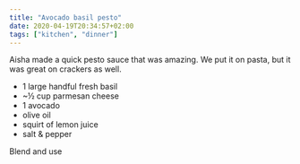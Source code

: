 ```yaml
---
title: "Avocado basil pesto"
date: 2020-04-19T20:34:57+02:00
tags: ["kitchen", "dinner"]
---
```


Aisha made a quick pesto sauce that was amazing. We put it on pasta, but it was great on crackers as well.

* 1 large handful fresh basil
* ~½ cup parmesan cheese
* 1 avocado
* olive oil
* squirt of lemon juice
* salt & pepper

Blend and use
